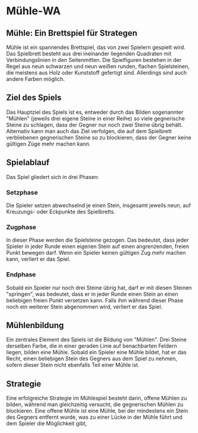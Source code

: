 # Mühle-WA

## Mühle: Ein Brettspiel für Strategen

Mühle ist ein spannendes Brettspiel, das von zwei Spielern gespielt wird. Das Spielbrett besteht aus drei ineinander liegenden Quadraten mit Verbindungslinien in den Seitenmitten. Die Spielfiguren bestehen in der Regel aus neun schwarzen und neun weißen runden, flachen Spielsteinen, die meistens aus Holz oder Kunststoff gefertigt sind. Allerdings sind auch andere Farben möglich.

## Ziel des Spiels

Das Hauptziel des Spiels ist es, entweder durch das Bilden sogenannter "Mühlen" (jeweils drei eigene Steine in einer Reihe) so viele gegnerische Steine zu schlagen, dass der Gegner nur noch zwei Steine übrig behält. Alternativ kann man auch das Ziel verfolgen, die auf dem Spielbrett verbliebenen gegnerischen Steine so zu blockieren, dass der Gegner keine gültigen Züge mehr machen kann.

## Spielablauf

Das Spiel gliedert sich in drei Phasen:

### Setzphase

Die Spieler setzen abwechselnd je einen Stein, insgesamt jeweils neun, auf Kreuzungs- oder Eckpunkte des Spielbretts.

### Zugphase

In dieser Phase werden die Spielsteine gezogen. Das bedeutet, dass jeder Spieler in jeder Runde einen eigenen Stein auf einen angrenzenden, freien Punkt bewegen darf. Wenn ein Spieler keinen gültigen Zug mehr machen kann, verliert er das Spiel.

### Endphase

Sobald ein Spieler nur noch drei Steine übrig hat, darf er mit diesen Steinen "springen", was bedeutet, dass er in jeder Runde einen Stein an einen beliebigen freien Punkt versetzen kann. Falls ihm während dieser Phase noch ein weiterer Stein abgenommen wird, verliert er das Spiel.

## Mühlenbildung

Ein zentrales Element des Spiels ist die Bildung von "Mühlen". Drei Steine derselben Farbe, die in einer geraden Linie auf benachbarten Feldern liegen, bilden eine Mühle. Sobald ein Spieler eine Mühle bildet, hat er das Recht, einen beliebigen Stein des Gegners aus dem Spiel zu nehmen, sofern dieser Stein nicht ebenfalls Teil einer Mühle ist.

## Strategie

Eine erfolgreiche Strategie im Mühlespiel besteht darin, offene Mühlen zu bilden, während man gleichzeitig versucht, die gegnerischen Mühlen zu blockieren. Eine offene Mühle ist eine Mühle, bei der mindestens ein Stein des Gegners entfernt wurde, was zu einer Lücke in der Mühle führt und dem Spieler die Möglichkeit gibt,
